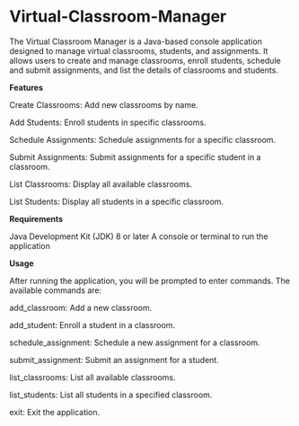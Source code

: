 # Virtual-Classroom-Manager
The Virtual Classroom Manager is a Java-based console application designed to manage virtual classrooms, students, and assignments. It allows users to create and manage classrooms, enroll students, schedule and submit assignments, and list the details of classrooms and students.

**Features**

Create Classrooms: 
Add new classrooms by name.

Add Students: 
Enroll students in specific classrooms.

Schedule Assignments: 
Schedule assignments for a specific classroom.

Submit Assignments: 
Submit assignments for a specific student in a classroom.

List Classrooms: 
Display all available classrooms.

List Students: 
Display all students in a specific classroom.

**Requirements**

Java Development Kit (JDK) 8 or later
A console or terminal to run the application

**Usage**

After running the application, you will be prompted to enter commands. The available commands are:

add_classroom: 
Add a new classroom.

add_student: 
Enroll a student in a classroom.

schedule_assignment: 
Schedule a new assignment for a classroom.

submit_assignment:
Submit an assignment for a student.

list_classrooms: 
List all available classrooms.

list_students: 
List all students in a specified classroom.

exit: 
Exit the application.
